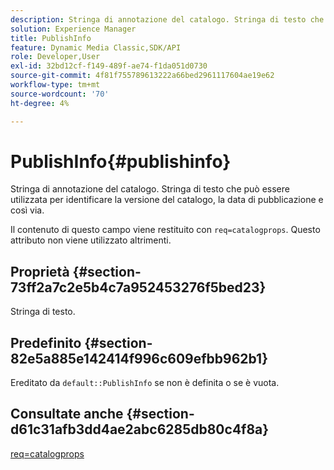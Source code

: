```yaml
---
description: Stringa di annotazione del catalogo. Stringa di testo che può essere utilizzata per identificare la versione del catalogo, la data di pubblicazione e così via.
solution: Experience Manager
title: PublishInfo
feature: Dynamic Media Classic,SDK/API
role: Developer,User
exl-id: 32bd12cf-f149-489f-ae74-f1da051d0730
source-git-commit: 4f81f755789613222a66bed2961117604ae19e62
workflow-type: tm+mt
source-wordcount: '70'
ht-degree: 4%

---
```


# PublishInfo{#publishinfo}

Stringa di annotazione del catalogo. Stringa di testo che può essere utilizzata per identificare la versione del catalogo, la data di pubblicazione e così via.

Il contenuto di questo campo viene restituito con `req=catalogprops`. Questo attributo non viene utilizzato altrimenti.

## Proprietà {#section-73ff2a7c2e5b4c7a952453276f5bed23}

Stringa di testo.

## Predefinito {#section-82e5a885e142414f996c609efbb962b1}

Ereditato da `default::PublishInfo` se non è definita o se è vuota.

## Consultate anche {#section-d61c31afb3dd4ae2abc6285db80c4f8a}

[req=catalogprops](../../../../../is-api/http-ref/image-serving-api-ref/c-http-protocol-reference/c-command-reference/r-req/r-catalogprops.md#reference-d7f7438291dd44a1afb6963155625426)
